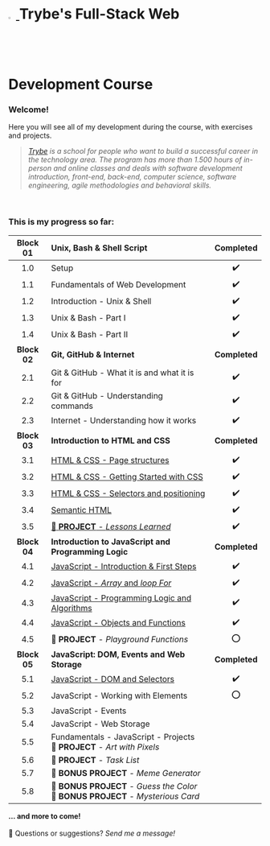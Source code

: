<h1><a href="https://www.betrybe.com/"><img src="https://yt3.ggpht.com/a/AATXAJwv6J1DhKJtvmWwLg4NCBlef2r9VhiYfVwQPvNd=s900-c-k-c0xffffffff-no-rj-mo" width=3%> </a> Trybe's Full-Stack Web Development Course</h3> 

### Welcome!
Here you will see all of my development during the course, with exercises and projects.
<br>

> _[Trybe][trybe] is a school for people who want to build a successful career in the technology area. The program has more than 1.500 hours of in-person and online classes and deals with software development introduction, front-end, back-end, computer science, software engineering, agile methodologies and behavioral skills._
<br> 

### This is my progress so far:
<center>

| Block 01     | Unix, Bash & Shell Script                                                                                                | Completed        |
|:------------:|:-------------------------------------------------------------------------------------------------------------------------|:----------------:|
| 1.0          | Setup                                                                                                                    |:heavy_check_mark:|
| 1.1          | Fundamentals of Web Development                                                                                          |:heavy_check_mark:|
| 1.2          | Introduction - Unix & Shell                                                                                              |:heavy_check_mark:|
| 1.3          | Unix & Bash - Part I                                                                                                     |:heavy_check_mark:|
| 1.4          | Unix & Bash - Part II                                                                                                    |:heavy_check_mark:|
| **Block 02** | **Git, GitHub & Internet**                                                                                               | **Completed**    |
| 2.1          | Git & GitHub - What it is and what it is for                                                                             |:heavy_check_mark:|
| 2.2          | Git & GitHub - Understanding commands                                                                                    |:heavy_check_mark:|
| 2.3          | Internet - Understanding how it works                                                                                    |:heavy_check_mark:|
| **Block 03** | **Introduction to HTML and CSS**                                                                                         | **Completed**    |
| 3.1          | [HTML & CSS - Page structures][3.1]                                                                                      |:heavy_check_mark:|
| 3.2          | [HTML & CSS - Getting Started with CSS][3.2]                                                                             |:heavy_check_mark:|
| 3.3          | [HTML & CSS - Selectors and positioning][3.3]                                                                            |:heavy_check_mark:|
| 3.4          | [Semantic HTML][3.4]                                                                                                     |:heavy_check_mark:|
| 3.5          | [:notebook: **PROJECT** - _Lessons Learned_][3.5]                                                                        |:heavy_check_mark:|
| **Block 04** | **Introduction to JavaScript and Programming Logic**                                                                     | **Completed**    |
| 4.1          | [JavaScript - Introduction & First Steps][4.1]                                                                           |:heavy_check_mark:|
| 4.2          | [JavaScript - _Array_ and _loop For_][4.2]                                                                               |:heavy_check_mark:|
| 4.3          | [JavaScript - Programming Logic and Algorithms][4.3]                                                                     |:heavy_check_mark:|
| 4.4          | [JavaScript - Objects and Functions][4.4]                                                                                |:heavy_check_mark:|
| 4.5          | :notebook: **PROJECT** - _Playground Functions_                                                                          |:o:               |
| **Block 05** | **JavaScript: DOM, Events and Web Storage**                                                                              | **Completed**    |
| 5.1          | [JavaScript - DOM and Selectors][5.1]                                                                                    |:heavy_check_mark:|
| 5.2          | JavaScript - Working with Elements                                                                                       |:o:               |
| 5.3          | JavaScript - Events                                                                                                      |                  |
| 5.4          | JavaScript - Web Storage                                                                                                 |                  |
| 5.5          | Fundamentals - JavaScript - Projects <br> :notebook: **PROJECT** - _Art with Pixels_                                     |                  |
| 5.6          | :notebook: **PROJECT** - _Task List_                                                                                     |                  |
| 5.7          | :notebook: **BONUS PROJECT** - _Meme Generator_                                                                          |                  |
| 5.8          | :notebook: **BONUS PROJECT** - _Guess the Color_ <br> :notebook: **BONUS PROJECT** - _Mysterious Card_                   |                  |

</center>

**... and more to come!**
<br><br>
:thought_balloon: Questions or suggestions? _Send me a message!_



[trybe]: https://www.betrybe.com/
[3.1]: https://github.com/GGaldino95/trybe-course/tree/main/exercises/bloco_3/dia_1
[3.2]: https://github.com/GGaldino95/trybe-course/tree/main/exercises/bloco_3/dia_2
[3.3]: https://github.com/GGaldino95/trybe-course/tree/main/exercises/bloco_3/dia_3
[3.4]: https://github.com/GGaldino95/trybe-course/tree/main/exercises/bloco_3/dia_4
[3.5]: https://ggaldino95.github.io/projects/lessons-learned/
[4.1]: https://github.com/GGaldino95/trybe-course/tree/main/exercises/bloco_4/dia_1
[4.2]: https://github.com/GGaldino95/trybe-course/tree/main/exercises/bloco_4/dia_2
[4.3]: https://github.com/GGaldino95/trybe-course/tree/main/exercises/bloco_4/dia_3
[4.4]: https://github.com/GGaldino95/trybe-course/tree/main/exercises/bloco_4/dia_4
[5.1]: https://github.com/GGaldino95/trybe-course/tree/main/exercises/bloco_5/dia_1
